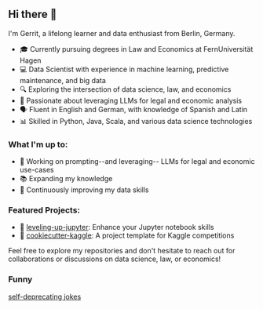 ## Hi there 👋

I'm Gerrit, a lifelong learner and data enthusiast from Berlin, Germany.

- 🎓 Currently pursuing degrees in Law and Economics at FernUniversität Hagen
- 💻 Data Scientist with experience in machine learning, predictive maintenance, and big data
- 🔍 Exploring the intersection of data science, law, and economics
- 🌟 Passionate about leveraging LLMs for legal and economic analysis
- 🗣️ Fluent in English and German, with knowledge of Spanish and Latin
- 📊 Skilled in Python, Java, Scala, and various data science technologies

### What I'm up to:
- 🔭 Working on prompting--and leveraging-- LLMs for legal and economic use-cases
- 📚 Expanding my knowledge
- 🚀 Continuously improving my data skills

### Featured Projects:

- 🧠 [leveling-up-jupyter](https://github.com/uberwach/leveling-up-jupyter): Enhance your Jupyter notebook skills
- 🍪 [cookiecutter-kaggle](https://github.com/uberwach/cookiecutter-kaggle): A project template for Kaggle competitions

Feel free to explore my repositories and don't hesitate to reach out for collaborations or discussions on data science, law, or economics!

### Funny

[self-deprecating jokes](https://github.com/uberwach/uberwach/blob/main/self-deprecating-jokes.md)

